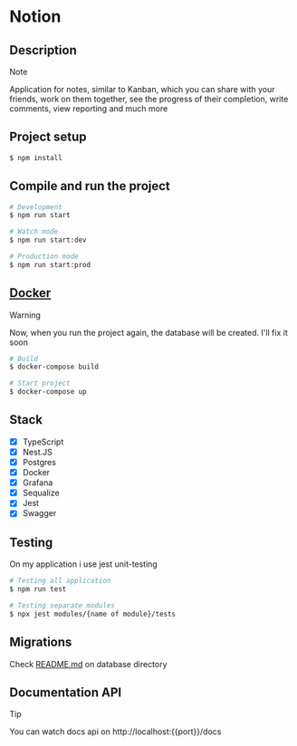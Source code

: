 <h1>Notion</h1>

## Description
> [!NOTE]
> <p>Application for notes, similar to Kanban, which you can share with your friends, work on them together, see the progress of their completion, write comments, view reporting and much more</p>

## Project setup

```bash
$ npm install
```

## Compile and run the project

```bash
# Development
$ npm run start

# Watch mode
$ npm run start:dev

# Production mode
$ npm run start:prod
```

## <a href="https://www.docker.com/">Docker</a>
> [!WARNING]
> <p>Now, when you run the project again, the database will be created. I'll fix it soon</p>

```bash
# Build 
$ docker-compose build 

# Start project
$ docker-compose up
```

## Stack
- [X] TypeScript
- [X] Nest.JS
- [X] Postgres
- [X] Docker
- [X] Grafana
- [X] Sequalize
- [X] Jest
- [X] Swagger

## Testing
<p>On my application i use jest unit-testing</p>

```bash
# Testing all application
$ npm run test
```

```bash
# Testing separate modules
$ npx jest modules/{name of module}/tests
```

## Migrations
<p>Check <a href="https://github.com/volxdya/notion/blob/main/database/README.md">README.md</a> on database directory</p>

## Documentation API
> [!TIP]
> You can watch docs api on http://localhost:{{port}}/docs
